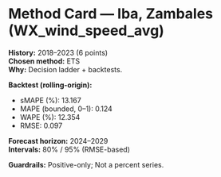 # Method Card — Iba, Zambales (WX_wind_speed_avg)

**History:** 2018–2023 (6 points)  
**Chosen method:** ETS  
**Why:** Decision ladder + backtests.

**Backtest (rolling-origin):**
- sMAPE (%): 13.167
- MAPE (bounded, 0–1): 0.124
- WAPE (%): 12.354
- RMSE: 0.097

**Forecast horizon:** 2024–2029  
**Intervals:** 80% / 95% (RMSE-based)

**Guardrails:** Positive-only; Not a percent series.
